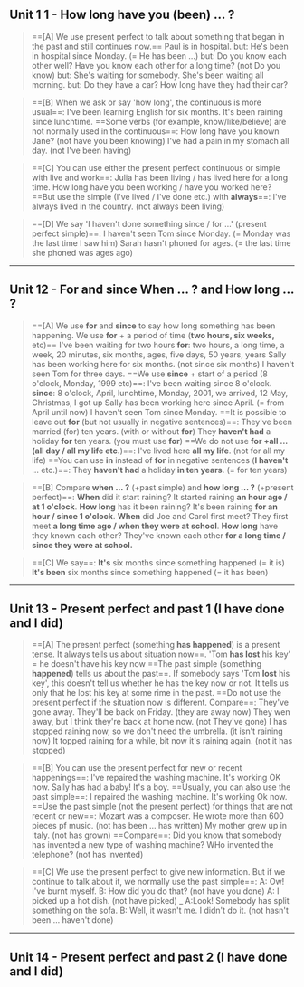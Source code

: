 ## Unit 1 1 - How long have you (been) ... ?

>==[A] We use present perfect to talk about something that began in the past and still continues now.==
>	Paul is in hospital.
>		but: He's been in hospital since Monday. (= He has been ...)
>		but: Do you know each other well? Have you know each other for a long time? (not Do you know)
>		but: She's waiting for somebody. She's been waiting all morning.
>		but: Do they have a car? How long have they had their car?

>==[B] When we ask or say 'how long', the continuous is more usual==:
>	I've been learning English for six months.
>	It's been raining since lunchtime.
>==Some verbs (for example, know/like/believe) are not normally used in the continuous==:
>	How long have you known Jane? (not have you been knowing)
>	I've had a pain in my stomach all day. (not I've been having)

>==[C] You can use either the present perfect continuous or simple with live and work==:
>	Julia has been living / has lived here for a long time.
>	How long have you been working / have you worked here?
>==But use the simple (I've lived / I've done etc.) with **always**==:
>	I've always lived in the country. (not always been living)

>==[D] We say 'I haven't done something since / for ...' (present perfect simple)==:
>	I haven't seen Tom since Monday. (= Monday was the last time I saw him)
>	Sarah hasn't phoned for ages. (= the last time she phoned was ages ago)

---

## Unit 12 - For and since When ... ? and How long ... ?

>==[A] We use **for** and **since** to say how long something has been happening.
>We use **for** + a period of time (**two hours, six weeks,** etc)==
>	I've been waiting for two hours
>**for**: two hours, a long time, a week, 20 minutes, six months, ages, five days, 50 years, years
>	Sally has been working here for six months. (not since six months)
>	I haven't seen Tom for three days.
>==We use **since** + start of a period (8 o'clock, Monday, 1999 etc)==:
>	I've been waiting since 8 o'clock.
>**since**: 8 o'clock, April, lunchtime, Monday, 2001, we arrived, 12 May, Christmas, I got up
>	Sally has been working here since April. (= from April until now)
>	I haven't seen Tom since Monday.
>==It is possible to leave out **for** (but not usually in negative sentences)==:
>	They've been married (for) ten years. (with or without **for**)
>	They **haven't had** a holiday **for** ten years. (you must use **for**)
>==We  do not use **for +all ... (all day / all my life etc.**)==:
>	I've lived here **all my life**. (not for all my life)
>==You can use **in** instead of **for** in negative sentences (**I haven't** ... etc.)==:
>	They **haven't had** a holiday **in ten years**. (= for ten years)

>==[B] Compare **when ... ?** (+past simple) and **how long ... ?** (+present perfect)==:
>	**When** did it start raining? It started raining **an hour ago / at 1 o'clock**.
>	**How long** has it been raining? It's been raining **for an hour / since 1 o'clock**.
>	**When** did Joe and Carol first meet? They first meet **a long time ago / when they were at school**.
>	**How long** have they known each other? They've known each other **for a long time / since they were at school.**

>==[C] We say==: 
>	**It's** six months since something happened (= it is)
>	**It's been** six months since something happened (= it has been)

---

## Unit 13 - Present perfect and past 1 (I have done and I did)

>==[A] The present perfect (something **has happened**) is a present tense. It always tells us about situation now==. 'Tom **has lost** his key' = he doesn't have his key now
>==The past simple (something **happened**) tells us about the past==. If somebody says 'Tom **lost** his key', this doesn't tell us whether he has the key now or not. It tells us only that he lost his key at some rime in the past.
>==Do not use the present perfect if the situation now is different. Compare==:
>	They've gone away. They'll be back on Friday. (they are away now)
>	They wen away, but I think they're back at home now. (not They've gone)
>	I has stopped raining now, so we don't need the umbrella. (it isn't raining now)
>	It topped raining for a while, bit now it's raining again. (not it has stopped)

>==[B] You can use the present perfect for new or recent happenings==:
>	I've repaired the washing machine. It's working OK now.
>	Sally has had a baby! It's a boy.
>==Usually, you can also use the past simple==:
>	I repaired the washing machine. It's working Ok now.
>==Use the past simple (not the present perfect) for things that are not recent or new==:
>	Mozart was a composer. He wrote more than 600 pieces pf music. (not has been ... has written)
>	My mother grew up in Italy. (not has grown)
>==Compare==:
>	Did you know that somebody has invented a new type of washing machine?
>	WHo invented the telephone? (not has invented)

>==[C] We use the present perfect to give new information. But if we continue to talk about it, we normally use the past simple==:
>	A: Ow! I've burnt myself.
>	B: How did you do that? (not have you done)
>	A: I picked up a hot dish. (not have picked)
>_
>	A:Look! Somebody has split something on the sofa.
>	B: Well, it wasn't me. I didn't do it. (not hasn't been ... haven't done)

---

## Unit 14 - Present perfect and past 2 (I have done and I did)